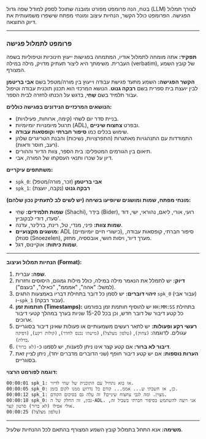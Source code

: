 בטח, הנה פרומפט מפורט ומובנה שתוכל לספק למודל שפה גדול (LLM) לצורך תמלול הפגישה. הפרומפט כולל הקשר, הנחיות עיצוב ומונחי מפתח שישפרו משמעותית את דיוק התוצאה.

---

### **פרומפט לתמלול פגישה**

**תפקיד:** אתה מומחה לתמלול אודיו, המתמחה בפגישות ייעוץ חינוכיות וטיפוליות בשפה העברית. משימתך היא ליצור תעתיק מדויק, מילה במילה (verbatim), של קובץ השמע המצורף.

**הקשר הפגישה:**
השמע מתעד פגישת עבודה וייעוץ בין מורה/מטפל בשם **אבי בריטמן** לבין יועצת בית ספרית בשם **רבקה גנוט**.
הנושא המרכזי הוא תכנון תוכנית עבודה וטיפול עבור תלמיד בשם **שֶׁחִי**, בדגש על הכנתו לחזרה לבית הספר.

**הנושאים המרכזיים הנידונים בפגישה כוללים:**
*   בניית סדר יום לשחי (קימה, ארוחות, פעילויות).
*   תרגול מיומנויות יומיומיות (ADL), ובפרט **צחצוח שיניים**.
*   שימוש בכלים כמו **סיפור חברתי** ו**קופסאות עבודה**.
*   התמודדות עם התנהגויות מאתגרות (התפרצויות, נשיכות) והבנת הטריגרים שלהן (רעב, חוסר ודאות).
*   תיאום בין הגורמים המטפלים: בית הספר, צוות הדיור וההורים.
*   דיון על שכרו ותנאי העסקתו של המורה, אבי.

**משתתפים עיקריים:**
*   `spk_0`: **אבי בריטמן** (זכר, מורה/מטפל)
*   `spk_1`: **רבקה גנוט** (נקבה, יועצת)

**מונחי מפתח, שמות ומושגים שיופיעו בשיחה (יש לשים לב לתעתיק נכון שלהם):**
*   **שמות תלמידים:** שֶׁחִי (Shachi), בִּידֶר (Bider), רועי, אורי, ליאם, נהוראי, ישי, דוד סעדו, דודי לבקוביץ'.
*   **שמות צוות:** פיני, מנדי, טל, רינת, ברלינר, עדנה.
*   **מושגים מקצועיים:** ADL (כישורי חיים יומיומיים), סיפור חברתי, קופסאות עבודה, סנוזלן (Snoezelen), מערך דיור, ויסות חושי, אובססיה, מחזק.
*   **שמות כיתות:** אוקיינוס, דגל.

---

**הנחיות תמלול ועיצוב (Format):**

1.  **שפה:** עברית.
2.  **דיוק:** יש לתמלל את הנאמר מילה במילה, כולל מילות גמגום, היסוסים וחזרות (למשל: "אהה", "אמממ", "כאילו", "בעצם").
3.  **זיהוי דוברים:** יש לסמן כל דובר בתחילת דבריו באמצעות התגים `spk_0` (עבור אבי) ו-`spk_1` (עבור רבקה).
4.  **חותמות זמן (Timestamps):** יש להוסיף חותמת זמן בפורמט `HH:MM:SS` בתחילת כל קטע דיבור של דובר חדש, וכן בכל 15-20 שניות בערך במהלך קטעי דיבור ארוכים.
5.  **רעשי רקע ופעולות:** יש לתאר רעשים משמעותיים או פעולות שאינן דיבור בסוגריים עגולים. לדוגמה: `(צחוק)`, `(טלפון מצלצל)`, `(מישהו נכנס לחדר)`, `(קולות רקע)`, `(דפיקה בדלת)`.
6.  **דיבור לא ברור:** אם קטע קצר אינו ניתן לפענוח, יש לסמנו כ-`(לא ברור)`.
7.  **הערות נוספות:** אם יש קטע דיבור חופף (שני הדוברים מדברים יחד), ניתן לציין זאת בסוגריים.

**דוגמה לפורמט הרצוי:**
```
00:00:01 spk_1: אז בוא נתחיל עם התוכנית של שחי לדיור.
00:00:05 spk_0: כן, אז חשבתי ש... אממ... קודם כל נדרוש ממנו לקום בזמן.
00:00:12 spk_1: מצוין. ומה לגבי צחצוח שיניים? זה עלה גם בסיכום הקודם.
00:00:18 spk_0: נכון, זה החלק של ה-ADL. אני רוצה להשתמש בסיפור חברתי בשביל זה, אולי אפילו (לא ברור) סרטון קצר.
00:00:25 (טלפון מצלצל)
```

---

**משימה:** אנא התחל בתמלול קובץ השמע המצורף בהתאם לכל ההנחיות שלעיל.